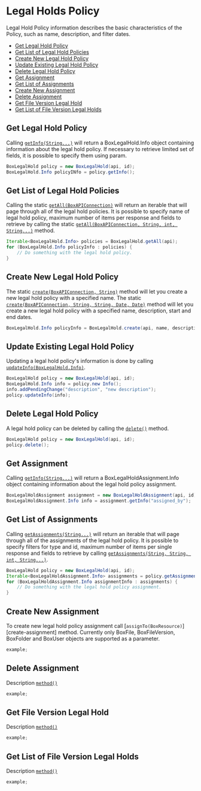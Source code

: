 Legal Holds Policy
======

Legal Hold Policy information describes the basic characteristics of the Policy, such as name, description, and filter dates.

* [Get Legal Hold Policy](#get-legal-hold-policy)
* [Get List of Legal Hold Policies](#get-list-of-legal-hold-policies)
* [Create New Legal Hold Policy](#create-new-legal-hold-policy)
* [Update Existing Legal Hold Policy](#update-existing-legal-hold-policy)
* [Delete Legal Hold Policy](#delete-legal-hold-policy)
* [Get Assignment](#get-assignment)
* [Get List of Assignments](#get-list-of-assignments)
* [Create New Assignment](#create-new-assignment)
* [Delete Assignment](#delete-assignment)
* [Get File Version Legal Hold](#get-file-version-legal-hold)
* [Get List of File Version Legal Holds](#get-list-of-file-version-legal-holds)

Get Legal Hold Policy
--------------

Calling [`getInfo(String...)`][get-info] will return a BoxLegalHold.Info object containing information about the legal hold policy. If necessary to retrieve limited set of fields, it is possible to specify them using param.

```java
BoxLegalHold policy = new BoxLegalHold(api, id);
BoxLegalHold.Info policyINfo = policy.getInfo();
```

[get-info]: http://opensource.box.com/box-java-sdk/javadoc/com/box/sdk/BoxLegalHold.html#getInfo(java.lang.String...)

Get List of Legal Hold Policies
--------------

Calling the static [`getAll(BoxAPIConnection)`][get-list-of-legal-hold-policies] will return an iterable that will page through all of the legal hold policies.
It is possible to specify name of legal hold policy, maximum number of items per response and fields to retrieve by calling the static [`getAll(BoxAPIConnection, String, int, String...)`][get-list-of-legal-hold-policies-with-fields] method.

```java
Iterable<BoxLegalHold.Info> policies = BoxLegalHold.getAll(api);
for (BoxLegalHold.Info policyInfo : policies) {
    // Do something with the legal hold policy.
}
```

[get-list-of-legal-hold-policies]: http://opensource.box.com/box-java-sdk/javadoc/com/box/sdk/BoxLegalHold.html#getAll(com.box.sdk.BoxAPIConnection)
[get-list-of-legal-hold-policies-with-fields]: http://opensource.box.com/box-java-sdk/javadoc/com/box/sdk/BoxLegalHold.html#getAll(com.box.sdk.BoxAPIConnection,%20java.lang.String,%20int,%20java.lang.String...)

Create New Legal Hold Policy
--------------

The static [`create(BoxAPIConnection, String)`][create-new-legal-hold-policy] method will let you create a new legal hold policy with a specified name. The static [`create(BoxAPIConnection, String, String, Date, Date)`][create-new-legal-hold-policy-with-dates] method will let you create a new legal hold policy with a specified name, description, start and end dates.

```java
BoxLegalHold.Info policyInfo = BoxLegalHold.create(api, name, description, startedAt, endedAt);
```

[create-new-legal-hold-policy]: http://opensource.box.com/box-java-sdk/javadoc/com/box/sdk/BoxLegalHold.html#create(com.box.sdk.BoxAPIConnection,%20java.lang.String)
[create-new-legal-hold-policy-with-dates]: http://opensource.box.com/box-java-sdk/javadoc/com/box/sdk/BoxLegalHold.html#create(com.box.sdk.BoxAPIConnection,%20java.lang.String,%20java.lang.String,%20java.util.Date,%20java.util.Date)

Update Existing Legal Hold Policy
--------------

Updating a legal hold policy's information is done by calling [`updateInfo(BoxLegalHold.Info)`][update-info].

```java
BoxLegalHold policy = new BoxLegalHold(api, id);
BoxLegalHold.Info info = policy.new Info();
info.addPendingChange("description", "new description");
policy.updateInfo(info);
```

[update-info]: http://opensource.box.com/box-java-sdk/javadoc/com/box/sdk/BoxLegalHold.html#update(com.box.sdk.BoxLegalHold.Info)

Delete Legal Hold Policy
--------------

A legal hold policy can be deleted by calling the [`delete()`][delete] method.

```java
BoxLegalHold policy = new BoxLegalHold(api, id);
policy.delete();
```

[delete]: http://opensource.box.com/box-java-sdk/javadoc/com/box/sdk/BoxLegalHold.html#delete()

Get Assignment
--------------

Calling [`getInfo(String...)`][get-assignment] will return a BoxLegalHoldAssignment.Info object containing information about the legal hold policy assignment.

```java
BoxLegalHoldAssignment assignment = new BoxLegalHoldAssignment(api, id);
BoxLegalHoldAssignment.Info info = assignment.getInfo("assigned_by");
```

[get-assignment]: http://opensource.box.com/box-java-sdk/javadoc/com/box/sdk/BoxLegalHoldAssignment.html#getInfo(java.lang.String...)

Get List of Assignments
--------------

Calling [`getAssignments(String...)`][get-list-of-assignments] will return an iterable that will page through all of the assignments of the legal hold policy. It is possible to specify filters for type and id, maximum number of items per single response and fields to retrieve by calling [`getAssignments(String, String, int, String...)`][get-list-of-assignments-with-params].

```java
BoxLegalHold policy = new BoxLegalHold(api, id);
Iterable<BoxLegalHoldAssignment.Info> assignments = policy.getAssignments(BoxResource.getResourceType(BoxFolder.class), null, 50, "assigned_at");
for (BoxLegalHoldAssignment.Info assignmentInfo : assignments) {
	// Do something with the legal hold policy assignment.
}
```

[get-list-of-assignments]: http://opensource.box.com/box-java-sdk/javadoc/com/box/sdk/BoxLegalHold.html#getAssignments(java.lang.String...)
[get-list-of-assignments-with-params]: http://opensource.box.com/box-java-sdk/javadoc/com/box/sdk/BoxLegalHold.html#getAssignments(java.lang.String,%20java.lang.String,%20int,%20java.lang.String...)

Create New Assignment
--------------

To create new legal hold policy assignment call [`assignTo(BoxResource)`][create-assignment] method. Currently only BoxFile, BoxFileVersion, BoxFolder and BoxUser objects are supported as a parameter.

```java
example;
```

[link]: http://box.com

Delete Assignment
--------------

Description [`method()`][link]

```java
example;
```

[link]: http://box.com

Get File Version Legal Hold
--------------

Description [`method()`][link]

```java
example;
```

[link]: http://box.com

Get List of File Version Legal Holds
--------------

Description [`method()`][link]

```java
example;
```

[link]: http://box.com